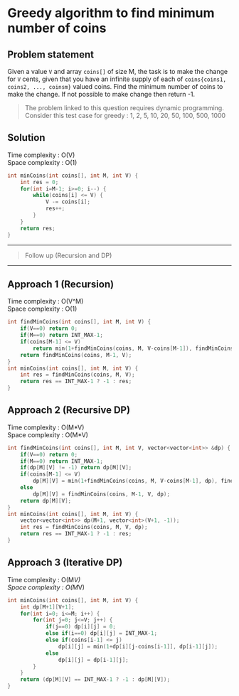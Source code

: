 # Greedy algorithm to find minimum number of coins

## Problem statement

Given a value `V` and array `coins[]` of size M, the task is to make the change for `V` cents, given that you have an infinite supply of each of `coins{coins1, coins2, ..., coinsm}` valued coins. Find the minimum number of coins to make the change. If not possible to make change then return -1.

> The problem linked to this question requires dynamic programming.
> Consider this test case for greedy : 1, 2, 5, 10, 20, 50, 100, 500, 1000

## Solution

Time complexity : O(V)  
Space complexity : O(1)

```cpp
int minCoins(int coins[], int M, int V) {
    int res = 0;
    for(int i=M-1; i>=0; i--) {
        while(coins[i] <= V) {
            V -= coins[i];
            res++;
        }
    }
    return res;
}
```

---

> Follow up (Recursion and DP)

---

## Approach 1 (Recursion)

Time complexity : O(V^M)  
Space complexity : O(1)

```cpp
int findMinCoins(int coins[], int M, int V) {
    if(V==0) return 0;
    if(M==0) return INT_MAX-1;
    if(coins[M-1] <= V)
        return min(1+findMinCoins(coins, M, V-coins[M-1]), findMinCoins(coins, M-1, V));
    return findMinCoins(coins, M-1, V);
}
int minCoins(int coins[], int M, int V) {
    int res = findMinCoins(coins, M, V);
    return res == INT_MAX-1 ? -1 : res;
}
```

## Approach 2 (Recursive DP)

Time complexity : O(M\*V)  
Space complexity : O(M\*V)

```cpp
int findMinCoins(int coins[], int M, int V, vector<vector<int>> &dp) {
    if(V==0) return 0;
    if(M==0) return INT_MAX-1;
    if(dp[M][V] != -1) return dp[M][V];
    if(coins[M-1] <= V)
        dp[M][V] = min(1+findMinCoins(coins, M, V-coins[M-1], dp), findMinCoins(coins, M-1, V, dp));
    else
        dp[M][V] = findMinCoins(coins, M-1, V, dp);
    return dp[M][V];
}
int minCoins(int coins[], int M, int V) {
    vector<vector<int>> dp(M+1, vector<int>(V+1, -1));
    int res = findMinCoins(coins, M, V, dp);
    return res == INT_MAX-1 ? -1 : res;
}
```

## Approach 3 (Iterative DP)

Time complexity : O(M*V)  
Space complexity : O(M*V)

```cpp
int minCoins(int coins[], int M, int V) {
    int dp[M+1][V+1];
    for(int i=0; i<=M; i++) {
        for(int j=0; j<=V; j++) {
            if(j==0) dp[i][j] = 0;
            else if(i==0) dp[i][j] = INT_MAX-1;
            else if(coins[i-1] <= j)
                dp[i][j] = min(1+dp[i][j-coins[i-1]], dp[i-1][j]);
            else
                dp[i][j] = dp[i-1][j];
        }
    }
    return (dp[M][V] == INT_MAX-1 ? -1 : dp[M][V]);
}
```
